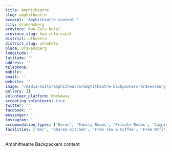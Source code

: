 ```yaml
---
title: Amphitheatre
slug: amphitheatre
excerpt: 'Amphitheatre content '
city: drakensberg
province: Kwa-Zulu Natal
province_slug: kwa-zulu-natal
district: uThukela
district_slug: uthukela
place: Drakensberg
longitude: ''
latitude: ''
address: ''
telephone: 
mobile: 
email: ''
website: ''
image: "/media/hosts/amphitheatre/amphitheatre-backpackers-drakensberg.jpg"
gallery: []
volunteer_platform: WorkAway
accepting_volunteers: true
twitter: ''
facebook: ''
messenger: ''
instagram: ''
accommodation_types: ['Dorms', 'Family Rooms', 'Private Rooms', 'Camping', 'Tents']
facilities: ['Bar', 'Shared Kitchen', 'Free Tea & Coffee', 'Free Wifi', 'Free Parking', 'Paid Breakfast', 'Pool', 'Pool Table', 'Jacuzi', 'Rock Climbing Cave']
---
```

Amphitheatre Backpackers content